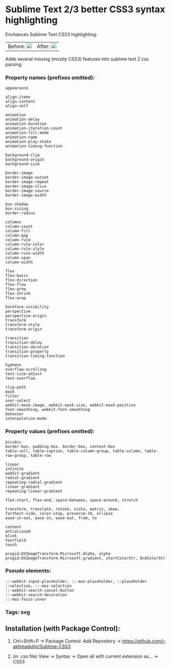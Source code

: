 # Sublime Text 2/3 better CSS3 syntax highlighting

Enchances Sublime Text CSS3 highlighting:

<table>
<tr>
<td>
Before:
<img src="https://raw.github.com/i-akhmadullin/Sublime-CSS3/master/before.png">
</td>
<td>
After:
<img src="https://raw.github.com/i-akhmadullin/Sublime-CSS3/master/after.png">
</td>
</tr>
</table>


Adds several missing (mostly CSS3) features into sublime text 2 css parsing:

### Property names (prefixes omitted):
```
appearance

align-items
align-content
align-self

animation
animation-delay
animation-duration
animation-iteration-count
animation-fill-mode
animation-name
animation-play-state
animation-timing-function

background-clip
background-origin
background-size

border-image
border-image-outset
border-image-repeat
border-image-slice
border-image-source
border-image-width

box-shadow
box-sizing
border-radius

columns
column-count
column-fill
column-gap
column-rule
column-rule-color
column-rule-style
column-rule-width
column-span
column-width

flex
flex-basis
flex-direction
flex-flow
flex-grow
flex-shrink
flex-wrap

backface-visibility
perspective
perspective-origin
transform
transform-style
transform-origin

transition
transition-delay
transition-duration
transition-property
transition-timing-function

hyphens
overflow-scrolling
text-size-adjust
text-overflow

clip-path
mask
filter
user-select
webkit-mask-image, webkit-mask-size, webkit-mask-position
font-smoothing, webkit-font-smoothing
behavior
interpolation-mode
```


### Property values (prefixes omitted):
```
bicubic
border-box, padding-box, border-box, content-box
table-cell, table-caption, table-column-group, table-column, table-row-group, table-row

linear
infinite
webkit-gradient
radial-gradient
repeating-radial-gradient
linear-gradient
repeating-linear-gradient

flex-start, flex-end, space-between, space-around, stretch

transform, translate, rotate, scale, matrix, skew,
farthest-side, color-stop, preserve-3d, ellipse
ease-in-out, ease-in, ease-out, from, to

content
antialiased
blink
textfield
touch

progid:DXImageTransform.Microsoft.Alpha, alpha
progid:DXImageTransform.Microsoft.gradient, startColorStr, EndColorStr
```

### Pseudo elements:
```
::-webkit-input-placeholder, ::-moz-placeholder, ::placeholder
::selection, ::-moz-selection
::-webkit-search-cancel-button
::-webkit-search-decoration
::-moz-focus-inner
```

### Tags: svg


## Installation (with Package Control):

1. Ctrl+Shift+P → Package Control: Add Repository → https://github.com/i-akhmadullin/Sublime-CSS3

2. (in .css file) View → Syntax → Open all with current extension as... → CSS3

